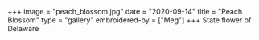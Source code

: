 +++
image = "peach_blossom.jpg"
date = "2020-09-14"
title = "Peach Blossom"
type = "gallery"
embroidered-by = ["Meg"]
+++
State flower of Delaware